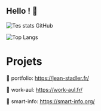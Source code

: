 ## Hello ! 👋 

![Tes stats GitHub](https://github-readme-stats.vercel.app/api?username=jeanstadler&hide_rank=true&hide=issues,contribs,prs,stars&theme=tokyonight)


![Top Langs](https://github-readme-stats.vercel.app/api/top-langs/?username=jeanstadler&theme=tokyonight)

# Projets

🎨 portfolio: https://jean-stadler.fr/

💼 work-aul: https://work-aul.fr/

📱 smart-info: https://smart-info.org/
